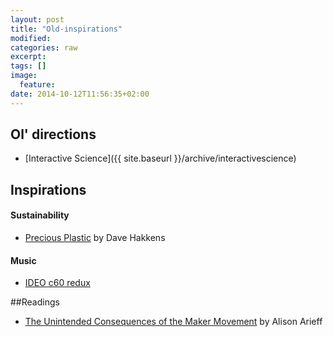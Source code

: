 ```yaml
---
layout: post
title: "Old-inspirations"
modified:
categories: raw
excerpt:
tags: []
image:
  feature:
date: 2014-10-12T11:56:35+02:00
---
```


## Ol' directions

* [Interactive Science]({{ site.baseurl }}/archive/interactivescience)

## Inspirations

#### Sustainability
*   [Precious Plastic](http://preciousplastic.com) by Dave Hakkens

#### Music
*   [IDEO c60 redux](https://vimeo.com/16064308)

##Readings
* [The Unintended Consequences of the Maker Movement](https://medium.com/re-form/just-because-you-can-doesnt-mean-you-should-252fdbcf76c8) by Alison Arieff 



